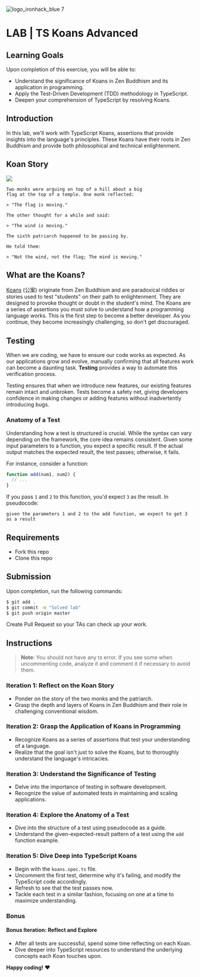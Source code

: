 ![logo_ironhack_blue 7](https://user-images.githubusercontent.com/23629340/40541063-a07a0a8a-601a-11e8-91b5-2f13e4e6b441.png)

# LAB | TS Koans Advanced

## Learning Goals

Upon completion of this exercise, you will be able to:

- Understand the significance of Koans in Zen Buddhism and its application in programming.
- Apply the Test-Driven Development (TDD) methodology in TypeScript.
- Deepen your comprehension of TypeScript by resolving Koans.

## Introduction

In this lab, we'll work with TypeScript Koans, assertions that provide insights into the language's principles. These Koans have their roots in Zen Buddhism and provide both philosophical and technical enlightenment.

## Koan Story

![](https://i.imgur.com/9Ug9NBn.png)

```
Two monks were arguing on top of a hill about a big
flag at the top of a temple. One monk reflected:

> "The flag is moving."

The other thought for a while and said:

> "The wind is moving."

The sixth patriarch happened to be passing by.

He told them:

> "Not the wind, not the flag; The mind is moving."
```

## What are the Koans?

[Koans](https://en.wikipedia.org/wiki/K%C5%8Dan) (公案) originate from Zen Buddhism and are paradoxical riddles or stories used to test "students" on their path to enlightenment. They are designed to provoke thought or doubt in the student's mind. The Koans are a series of assertions you must solve to understand how a programming language works. This is the first step to become a better developer. As you continue, they become increasingly challenging, so don't get discouraged.

## Testing

When we are coding, we have to ensure our code works as expected. As our applications grow and evolve, manually confirming that all features work can become a daunting task. **Testing** provides a way to automate this verification process.

Testing ensures that when we introduce new features, our existing features remain intact and unbroken. Tests become a safety net, giving developers confidence in making changes or adding features without inadvertently introducing bugs.

### Anatomy of a Test

Understanding how a test is structured is crucial. While the syntax can vary depending on the framework, the core idea remains consistent. Given some input parameters to a function, you expect a specific result. If the actual output matches the expected result, the test passes; otherwise, it fails.

For instance, consider a function:

```javascript
function add(num1, num2) {
  // ...
}
```

If you pass `1` and `2` to this function, you'd expect `3` as the result. In pseudocode:

```
given the parameters 1 and 2 to the add function, we expect to get 3 as a result
```

## Requirements

- Fork this repo
- Clone this repo

## Submission

Upon completion, run the following commands:

```bash
$ git add .
$ git commit -m "Solved lab"
$ git push origin master
```

Create Pull Request so your TAs can check up your work.

## Instructions

> **Note**: You should not have any ts error. If you see some when uncommenting code, analyze it and comment it if necessary to avoid them.

### Iteration 1: Reflect on the Koan Story

- Ponder on the story of the two monks and the patriarch.
- Grasp the depth and layers of Koans in Zen Buddhism and their role in challenging conventional wisdom.

### Iteration 2: Grasp the Application of Koans in Programming

- Recognize Koans as a series of assertions that test your understanding of a language.
- Realize that the goal isn't just to solve the Koans, but to thoroughly understand the language's intricacies.

### Iteration 3: Understand the Significance of Testing

- Delve into the importance of testing in software development.
- Recognize the value of automated tests in maintaining and scaling applications.

### Iteration 4: Explore the Anatomy of a Test

- Dive into the structure of a test using pseudocode as a guide.
- Understand the given-expected-result pattern of a test using the `add` function example.

### Iteration 5: Dive Deep into TypeScript Koans

- Begin with the `koans.spec.ts` file.
- Uncomment the first test, determine why it's failing, and modify the TypeScript code accordingly.
- Refresh to see that the test passes now.
- Tackle each test in a similar fashion, focusing on one at a time to maximize understanding.

### Bonus

#### Bonus Iteration: Reflect and Explore

- After all tests are successful, spend some time reflecting on each Koan.
- Dive deeper into TypeScript resources to understand the underlying concepts each Koan touches upon.

**Happy coding!** ❤️
